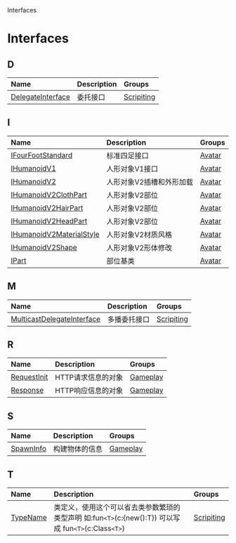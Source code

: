 Interfaces


# Interfaces <Badge type="tip" text="Groups" /> <Score text="Interfaces" />


## D
| Name | Description | Groups |
| :-----| :-----| :-----|
| [DelegateInterface](interfaces/Type.DelegateInterface.md) | 委托接口 | [Scripiting](groups/Scripiting.Scripiting.md) |


## I
| Name | Description | Groups |
| :-----| :-----| :-----|
| [IFourFootStandard](interfaces/Gameplay.IFourFootStandard.md) | 标准四足接口 | [Avatar](groups/Avatar.Avatar.md) |
| [IHumanoidV1](interfaces/Gameplay.IHumanoidV1.md) | 人形对象V1接口 | [Avatar](groups/Avatar.Avatar.md) |
| [IHumanoidV2](interfaces/Gameplay.IHumanoidV2.md) | 人形对象V2插槽和外形加载 | [Avatar](groups/Avatar.Avatar.md) |
| [IHumanoidV2ClothPart](interfaces/Gameplay.IHumanoidV2ClothPart.md) | 人形对象V2部位 | [Avatar](groups/Avatar.Avatar.md) |
| [IHumanoidV2HairPart](interfaces/Gameplay.IHumanoidV2HairPart.md) | 人形对象V2部位 | [Avatar](groups/Avatar.Avatar.md) |
| [IHumanoidV2HeadPart](interfaces/Gameplay.IHumanoidV2HeadPart.md) | 人形对象V2部位 | [Avatar](groups/Avatar.Avatar.md) |
| [IHumanoidV2MaterialStyle](interfaces/Gameplay.IHumanoidV2MaterialStyle.md) | 人形对象V2材质风格 | [Avatar](groups/Avatar.Avatar.md) |
| [IHumanoidV2Shape](interfaces/Gameplay.IHumanoidV2Shape.md) | 人形对象V2形体修改 | [Avatar](groups/Avatar.Avatar.md) |
| [IPart](interfaces/Gameplay.IPart.md) | 部位基类 | [Avatar](groups/Avatar.Avatar.md) |


## M
| Name | Description | Groups |
| :-----| :-----| :-----|
| [MulticastDelegateInterface](interfaces/Type.MulticastDelegateInterface.md) | 多播委托接口 | [Scripiting](groups/Scripiting.Scripiting.md) |


## R
| Name | Description | Groups |
| :-----| :-----| :-----|
| [RequestInit](interfaces/Network.RequestInit.md) | HTTP请求信息的对象 | [Gameplay](groups/Gameplay.Gameplay.md) |
| [Response](interfaces/Network.Response.md) | HTTP响应信息的对象 | [Gameplay](groups/Gameplay.Gameplay.md) |


## S
| Name | Description | Groups |
| :-----| :-----| :-----|
| [SpawnInfo](interfaces/Type.SpawnInfo.md) | 构建物体的信息 | [Gameplay](groups/Gameplay.Gameplay.md) |


## T
| Name | Description | Groups |
| :-----| :-----| :-----|
| [TypeName](interfaces/Type.TypeName.md) | 类定义，使用这个可以省去类参数繁琐的类型声明    如:fun`<T>`(c:{new():T}) 可以写成 fun`<T>`(c:Class`<T>`) | [Scripiting](groups/Scripiting.Scripiting.md) |


